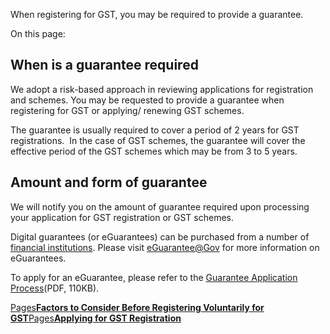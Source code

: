 When registering for GST, you may be required to provide a guarantee.

On this page:

## When is a guarantee required

We adopt a risk-based approach in reviewing applications for registration and schemes. You may be requested to provide a guarantee when registering for GST or applying/ renewing GST schemes.

The guarantee is usually required to cover a period of 2 years for GST registrations.  In the case of GST schemes, the guarantee will cover the effective period of the GST schemes which may be from 3 to 5 years.

## Amount and form of guarantee

We will notify you on the amount of guarantee required upon processing your application for GST registration or GST schemes.

Digital guarantees (or eGuarantees) can be purchased from a number of [financial institutions](https://www.eguarantee.gov.sg/financial-institutions/#https://www.eguarantee.gov.sg/financial-institutions/ "financial-institutions"). Please visit [eGuarantee@Gov](http://www.eguarantee.gov.sg/ "eGuarantee") for more information on eGuarantees.

To apply for an eGuarantee, please refer to the [Guarantee Application Process](https://www.iras.gov.sg/media/docs/default-source/uploadedfiles/gst/specimen-guarantee-document-for-gst-registration-and-schemes.pdf?sfvrsn=bf4d6a65_32)(PDF, 110KB).

[Pages**Factors to Consider Before Registering Voluntarily for GST**](https://www.iras.gov.sg/taxes/goods-services-tax-(gst)/gst-registration-deregistration/factors-to-consider-before-registering-voluntarily-for-gst)[Pages**Applying for GST Registration**](https://www.iras.gov.sg/taxes/goods-services-tax-(gst)/gst-registration-deregistration/applying-for-gst-registration)